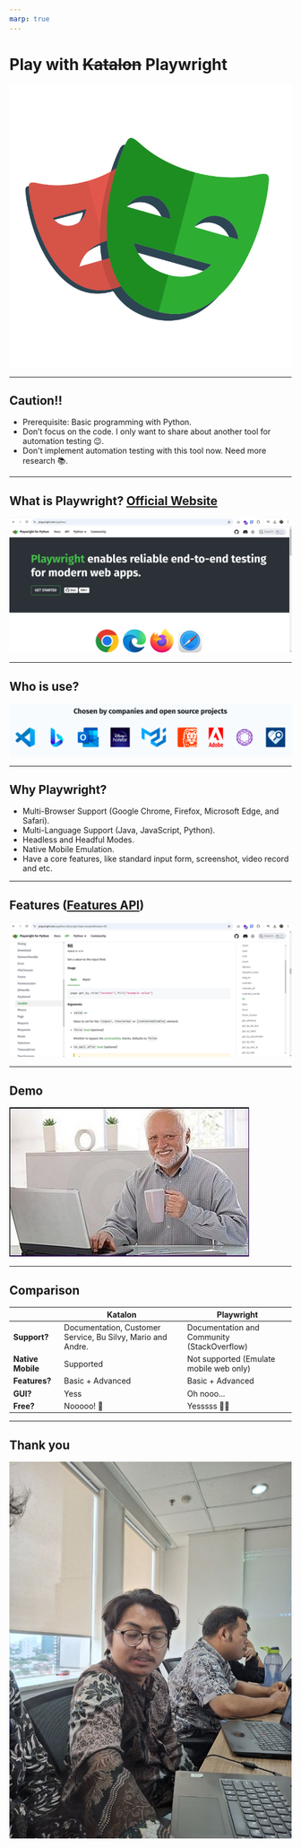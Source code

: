 ```yaml
---
marp: true
---
```


# Play with ~~Katalon~~ Playwright

![Playwright Logo](/images/playwright.svg)

---

## Caution‼️

- Prerequisite: Basic programming with Python.
- Don’t focus on the code. I only want to share about another tool for automation testing 😉.
- Don't implement automation testing with this tool now. Need more research 📚️.

---

## What is Playwright? [Official Website](https://playwright.dev/python/)

![Homepage Playwright](/images/homepage-playwright.png)

---

## Who is use?

![Companies](/images/companies.png)

---

## Why Playwright?

- Multi-Browser Support (Google Chrome, Firefox, Microsoft Edge, and Safari).
- Multi-Language Support (Java, JavaScript, Python).
- Headless and Headful Modes.
- Native Mobile Emulation.
- Have a core features, like standard input form, screenshot, video record and etc.

---

## Features ([Features API](https://playwright.dev/python/docs/api/class-playwright))

![Features](/images/features.png)

---

## Demo

![Demo](/images/demo.jpg)

---

## Comparison

|                   | Katalon                                                     | Playwright                                  |
| ----------------- | ----------------------------------------------------------- | ------------------------------------------- |
| **Support?**      | Documentation, Customer Service, Bu Silvy, Mario and Andre. | Documentation and Community (StackOverflow) |
| **Native Mobile** | Supported                                                   | Not supported (Emulate mobile web only)     |
| **Features?**     | Basic + Advanced                                            | Basic + Advanced                            |
| **GUI?**          | Yess                                                        | Oh nooo...                                  |
| **Free?**         | Nooooo! 💸                                                  | Yesssss 🤟🏻                                  |

---

## Thank you

![Thank You](/images/alek.jpg)
